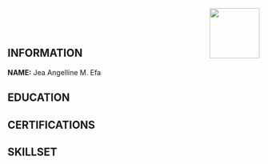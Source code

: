 <img align="right" width="100" height="100" src="https://upload.wikimedia.org/wikipedia/en/thumb/c/c6/New_Era_University.svg/175px-New_Era_University.svg.png">

<br></br>
## INFORMATION
**NAME:** Jea Angelline M. Efa

## EDUCATION


## CERTIFICATIONS

## SKILLSET

